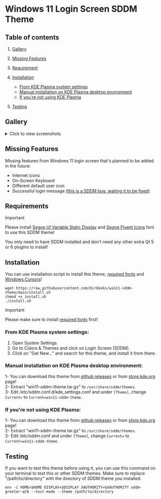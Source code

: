 # Windows 11 Login Screen SDDM Theme

## Table of contents

1. [Gallery](#gallery)
2. [Missing Features](#missing-features)
3. [Requirement](#requirements)
4. [Installation](#installation)
   - [From KDE Plasma system settings](#from-kde-plasma-system-settings)
   - [Manual installation on KDE Plasma desktop environment](#manual-installation-on-kde-plasma-desktop-environment)
   - [If you're not using KDE Plasma](#if-youre-not-using-kde-plasma)

5. [Testing](#testing)

## Gallery

<details>
  <summary>Click to view screenshots</summary>

![win11-sddm-gallery1](https://github.com/birbkeks/win11-sddm-theme/assets/)

![win11-sddm-gallery2](https://github.com/birbkeks/win11-sddm-theme/assets/)

![win11-sddm-gallery3](https://github.com/birbkeks/win11-sddm-theme/assets/)

![win11-sddm-gallery4](https://github.com/birbkeks/win11-sddm-theme/assets/)

</details>

## Missing Features
Missing features from Windows 11 login screen that's planned to be added in the future:

- Internet icons
- On-Screen Keyboard
- Different default user icon
- Successful login message [(this is a SDDM bug, waiting it to be fixed)](https://github.com/sddm/sddm/issues/1960)

## Requirements

>[!IMPORTANT]
>Please install [Segoe UI Variable Static Display](https://aka.ms/SegoeUIVariable) and
    [Segoe Fluent Icons](https://aka.ms/SegoeFluentIcons)
      font to use this SDDM theme!

You only need to have SDDM installed and don't need any other extra Qt 5 or 6 plugins to install!

## Installation

You can use installation script to install this theme, [required fonts](#requirements) and [Windows Cursors](https://github.com/birbkeks/windows-cursors)! 

```
wget https://raw.githubusercontent.com/birbkeks/win11-sddm-theme/main/install.sh
chmod +x install.sh
./install.sh
```

>[!IMPORTANT]
>Please make sure to install [required fonts](#requirements) first!

### From KDE Plasma system settings:
1. Open System Settings.
2. Go to Colors & Themes and click on Login Screen (SDDM).
3. Click on "Get New..." and search for this theme, and install it from there.

### Manual installation on KDE Plasma desktop environment:
1- You can download this theme from [github releases](https://github.com/birbkeks/win11-sddm-theme/releases) or from [store.kde.org](https://store.kde.org/p/2170777) page! <br>
2- Extract "win11-sddm-theme.tar.gz" to `/usr/share/sddm/themes`. <br>
3- Edit /etc/sddm.conf.d/kde_settings.conf  and under `[Theme]`, change `Current=` to `Current=win11-sddm-theme`.

### If you're not using KDE Plasma:
1- You can download this theme from [github releases](https://github.com/birbkeks/win11-sddm-theme/releases) or from [store.kde.org](https://store.kde.org/p/2170777) page! <br>
2- Extract "win11-sddm-theme.tar.gz" to `/usr/share/sddm/themes`. <br>
3- Edit /etc/sddm.conf  and under `[Theme]`, change `Current=` to `Current=win11-sddm-theme`.

## Testing

If you want to test this theme before using it, you can use this command on your terminal to test this or other SDDM themes. Make sure to replace "/path/to/directory" with the directory of SDDM theme you installed.

```
env -i HOME=$HOME DISPLAY=$DISPLAY XAUTHORITY=$XAUTHORITY sddm-greeter-qt6 --test-mode --theme /path/to/directory
```
